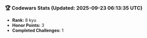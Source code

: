 ### 🏆 Codewars Stats (Updated: 2025-09-23 06:13:35 UTC)

- **Rank:** 8 kyu
- **Honor Points:** 3
- **Completed Challenges:** 1
